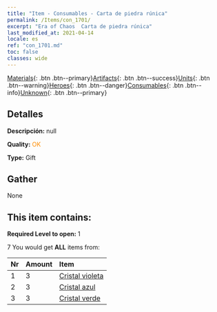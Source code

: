 ```yaml
---
title: "Item - Consumables - Carta de piedra rúnica"
permalink: /Items/con_1701/
excerpt: "Era of Chaos  Carta de piedra rúnica"
last_modified_at: 2021-04-14
locale: es
ref: "con_1701.md"
toc: false
classes: wide
---
```

 [Materials](/es/Items/){: .btn .btn--primary}[Artifacts](/es/Items/Artifacts/){: .btn .btn--success}[Units](/es/Items/Units/){: .btn .btn--warning}[Heroes](/es/Items/Heroes/){: .btn .btn--danger}[Consumables](/es/Items/Consumables/){: .btn .btn--info}[Unknown](/es/Items/Unknown/){: .btn .btn--primary}

## Detalles
 **Descripción:** null

 **Quality:** <span style="color: #FF8C00">OK</span>

 **Type:** Gift

## Gather

  None

## This item contains:

 **Required Level to open:** 1

 7 You would get **ALL** items  from:

  | Nr | Amount |     Item    |
  |:---|:-------|:------------|
  | 1 | 3 | [Cristal violeta](/es/Items/con_720/) | 
  | 2 | 3 | [Cristal azul](/es/Items/con_716/) | 
  | 3 | 3 | [Cristal verde](/es/Items/con_711/) | 
